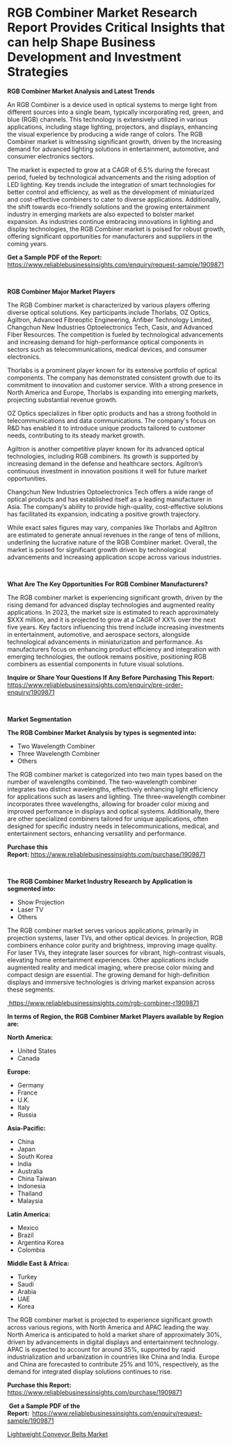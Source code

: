 <p><h1>RGB Combiner Market Research Report Provides Critical Insights that can help Shape Business Development and Investment Strategies</h1></p><p><strong>RGB Combiner Market Analysis and Latest Trends</strong></p>
<p><p>An RGB Combiner is a device used in optical systems to merge light from different sources into a single beam, typically incorporating red, green, and blue (RGB) channels. This technology is extensively utilized in various applications, including stage lighting, projectors, and displays, enhancing the visual experience by producing a wide range of colors. The RGB Combiner market is witnessing significant growth, driven by the increasing demand for advanced lighting solutions in entertainment, automotive, and consumer electronics sectors. </p><p>The market is expected to grow at a CAGR of 6.5% during the forecast period, fueled by technological advancements and the rising adoption of LED lighting. Key trends include the integration of smart technologies for better control and efficiency, as well as the development of miniaturized and cost-effective combiners to cater to diverse applications. Additionally, the shift towards eco-friendly solutions and the growing entertainment industry in emerging markets are also expected to bolster market expansion. As industries continue embracing innovations in lighting and display technologies, the RGB Combiner market is poised for robust growth, offering significant opportunities for manufacturers and suppliers in the coming years.</p></p>
<p><strong>Get a Sample PDF of the Report:&nbsp;</strong> <a href="https://www.reliablebusinessinsights.com/enquiry/request-sample/1909871?utm_campaign=2533&utm_medium=2&utm_source=Github&utm_content=ia&utm_term=20022025&utm_id=rgb-combiner">https://www.reliablebusinessinsights.com/enquiry/request-sample/1909871</a></p>
<p>&nbsp;</p>
<p><strong>RGB Combiner Major Market Players</strong></p>
<p><p>The RGB Combiner market is characterized by various players offering diverse optical solutions. Key participants include Thorlabs, OZ Optics, Agiltron, Advanced Fibreoptic Engineering, Anfiber Technology Limited, Changchun New Industries Optoelectronics Tech, Casix, and Advanced Fiber Resources. The competition is fueled by technological advancements and increasing demand for high-performance optical components in sectors such as telecommunications, medical devices, and consumer electronics.</p><p>Thorlabs is a prominent player known for its extensive portfolio of optical components. The company has demonstrated consistent growth due to its commitment to innovation and customer service. With a strong presence in North America and Europe, Thorlabs is expanding into emerging markets, projecting substantial revenue growth.</p><p>OZ Optics specializes in fiber optic products and has a strong foothold in telecommunications and data communications. The company's focus on R&D has enabled it to introduce unique products tailored to customer needs, contributing to its steady market growth.</p><p>Agiltron is another competitive player known for its advanced optical technologies, including RGB combiners. Its growth is supported by increasing demand in the defense and healthcare sectors. Agiltron’s continuous investment in innovation positions it well for future market opportunities.</p><p>Changchun New Industries Optoelectronics Tech offers a wide range of optical products and has established itself as a leading manufacturer in Asia. The company’s ability to provide high-quality, cost-effective solutions has facilitated its expansion, indicating a positive growth trajectory.</p><p>While exact sales figures may vary, companies like Thorlabs and Agiltron are estimated to generate annual revenues in the range of tens of millions, underlining the lucrative nature of the RGB Combiner market. Overall, the market is poised for significant growth driven by technological advancements and increasing application scope across various industries.</p></p>
<p>&nbsp;</p>
<p><strong>What Are The Key Opportunities For RGB Combiner Manufacturers?</strong></p>
<p><p>The RGB combiner market is experiencing significant growth, driven by the rising demand for advanced display technologies and augmented reality applications. In 2023, the market size is estimated to reach approximately $XXX million, and it is projected to grow at a CAGR of XX% over the next five years. Key factors influencing this trend include increasing investments in entertainment, automotive, and aerospace sectors, alongside technological advancements in miniaturization and performance. As manufacturers focus on enhancing product efficiency and integration with emerging technologies, the outlook remains positive, positioning RGB combiners as essential components in future visual solutions.</p></p>
<p><strong>Inquire or Share Your Questions If Any Before Purchasing This Report:</strong> <a href="https://www.reliablebusinessinsights.com/enquiry/pre-order-enquiry/1909871?utm_campaign=2533&utm_medium=2&utm_source=Github&utm_content=ia&utm_term=20022025&utm_id=rgb-combiner">https://www.reliablebusinessinsights.com/enquiry/pre-order-enquiry/1909871</a></p>
<p>&nbsp;</p>
<p><strong>Market Segmentation</strong></p>
<p><strong>The RGB Combiner Market Analysis by types is segmented into:</strong></p>
<p><ul><li>Two Wavelength Combiner</li><li>Three Wavelength Combiner</li><li>Others</li></ul></p>
<p><p>The RGB combiner market is categorized into two main types based on the number of wavelengths combined. The two-wavelength combiner integrates two distinct wavelengths, effectively enhancing light efficiency for applications such as lasers and lighting. The three-wavelength combiner incorporates three wavelengths, allowing for broader color mixing and improved performance in displays and optical systems. Additionally, there are other specialized combiners tailored for unique applications, often designed for specific industry needs in telecommunications, medical, and entertainment sectors, enhancing versatility and performance.</p></p>
<p><strong>Purchase this Report:&nbsp;</strong><a href="https://www.reliablebusinessinsights.com/purchase/1909871?utm_campaign=2533&utm_medium=2&utm_source=Github&utm_content=ia&utm_term=20022025&utm_id=rgb-combiner">https://www.reliablebusinessinsights.com/purchase/1909871</a></p>
<p>&nbsp;</p>
<p><strong>The RGB Combiner Market Industry Research by Application is segmented into:</strong></p>
<p><ul><li>Show Projection</li><li>Laser TV</li><li>Others</li></ul></p>
<p><p>The RGB combiner market serves various applications, primarily in projection systems, laser TVs, and other optical devices. In projection, RGB combiners enhance color purity and brightness, improving image quality. For laser TVs, they integrate laser sources for vibrant, high-contrast visuals, elevating home entertainment experiences. Other applications include augmented reality and medical imaging, where precise color mixing and compact design are essential. The growing demand for high-definition displays and immersive technologies is driving market expansion across these segments.</p></p>
<p><a href="https://www.reliablebusinessinsights.com/rgb-combiner-r1909871?utm_campaign=2533&utm_medium=2&utm_source=Github&utm_content=ia&utm_term=20022025&utm_id=rgb-combiner">&nbsp;https://www.reliablebusinessinsights.com/rgb-combiner-r1909871</a></p>
<p><strong>In terms of Region, the RGB Combiner Market Players available by Region are:</strong></p>
<p>
    <p> <strong> North America: </strong>
        <ul>
            <li>United States</li>
            <li>Canada</li>
        </ul>
        </p> 
    <p> <strong> Europe: </strong>
        <ul>
            <li>Germany</li>
            <li>France</li>
            <li>U.K.</li>
            <li>Italy</li>
            <li>Russia</li>
        </ul>
        </p> 
    <p> <strong> Asia-Pacific: </strong>
        <ul>
            <li>China</li>
            <li>Japan</li>
            <li>South Korea</li>
            <li>India</li>
            <li>Australia</li>
            <li>China Taiwan</li>
            <li>Indonesia</li>
            <li>Thailand</li>
            <li>Malaysia</li>
        </ul>
        </p> 
    <p> <strong> Latin America: </strong>
        <ul>
            <li>Mexico</li>
            <li>Brazil</li>
            <li>Argentina Korea</li>
            <li>Colombia</li>
        </ul>
        </p> 
    <p> <strong> Middle East & Africa: </strong>
        <ul>
            <li>Turkey</li>
            <li>Saudi</li>
            <li>Arabia</li>
            <li>UAE</li>
            <li>Korea</li>
        </ul>
    </p>
    </p>
<p><p>The RGB combiner market is projected to experience significant growth across various regions, with North America and APAC leading the way. North America is anticipated to hold a market share of approximately 30%, driven by advancements in digital displays and entertainment technology. APAC is expected to account for around 35%, supported by rapid industrialization and urbanization in countries like China and India. Europe and China are forecasted to contribute 25% and 10%, respectively, as the demand for integrated display solutions continues to rise.</p></p>
<p><strong>Purchase this Report: </strong><a href="https://www.reliablebusinessinsights.com/purchase/1909871?utm_campaign=2533&utm_medium=2&utm_source=Github&utm_content=ia&utm_term=20022025&utm_id=rgb-combiner">https://www.reliablebusinessinsights.com/purchase/1909871</a></p>
<p>&nbsp;<strong>Get a Sample PDF of the Report:&nbsp;&nbsp;</strong><a href="https://www.reliablebusinessinsights.com/enquiry/request-sample/1909871?utm_campaign=2533&utm_medium=2&utm_source=Github&utm_content=ia&utm_term=20022025&utm_id=rgb-combiner">https://www.reliablebusinessinsights.com/enquiry/request-sample/1909871</a></p>
<p><strong></strong></p>
<p><p><a href="https://github.com/dbichayison/Market-Research-Report-List-1/blob/main/lightweight-conveyor-belts-market.md?utm_campaign=2533&utm_medium=2&utm_source=Github&utm_content=ia&utm_term=20022025&utm_id=rgb-combiner">Lightweight Conveyor Belts Market</a></p></p>